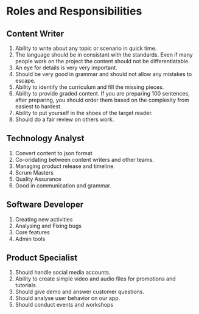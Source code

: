 # Roles and Responsibilities

## Content Writer

1. Ability to write about any topic or scenario in quick time.
2. The language should be in consistant with the standards. Even if many people
   work on the project the content should not be differentiatable.
3. An eye for details is very very important.
4. Should be very good in grammar and should not allow any mistakes to escape.
5. Ability to identify the curriculum and fill the missing pieces.
6. Ability to provide graded content. If you are preparing 100 sentences, after
   preparing, you should order them based on the complexity from easiest to
   hardest.
7. Ability to put yourself in the shoes of the target reader.
8. Should do a fair review on others work.

## Technology Analyst

1. Convert content to json format
2. Co-oridating between content writers and other teams.
3. Managing product release and timeline.
4. Scrum Masters
5. Quality Assurance
6. Good in communication and grammar.

## Software Developer

1. Creating new activities
2. Analysing and Fixing bugs
3. Core features
4. Admin tools

## Product Specialist

1. Should handle social media accounts.
2. Ability to create simple video and audio files for promotions and tutorials.
3. Should give demo and answer customer questions.
4. Should analyse user behavior on our app.
5. Should conduct events and workshops
